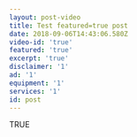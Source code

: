 ```yaml
---
layout: post-video
title: Test featured=true post
date: 2018-09-06T14:43:06.580Z
video-id: 'true'
featured: 'true'
excerpt: 'true'
disclaimer: '1'
ad: '1'
equipment: '1'
services: '1'
id: post
---
```

TRUE
